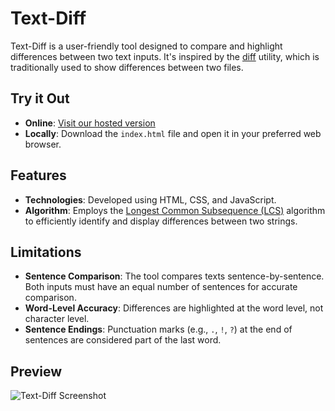 # Text-Diff

Text-Diff is a user-friendly tool designed to compare and highlight differences between two text inputs. It's inspired by the [diff](https://en.wikipedia.org/wiki/Diff) utility, which is traditionally used to show differences between two files.

## Try it Out

- **Online**: [Visit our hosted version](https://elarsaks.github.io/text-diff/)
- **Locally**: Download the `index.html` file and open it in your preferred web browser.

## Features

- **Technologies**: Developed using HTML, CSS, and JavaScript.
- **Algorithm**: Employs the [Longest Common Subsequence (LCS)](https://en.wikipedia.org/wiki/Longest_common_subsequence_problem) algorithm to efficiently identify and display differences between two strings.

## Limitations

- **Sentence Comparison**: The tool compares texts sentence-by-sentence. Both inputs must have an equal number of sentences for accurate comparison.
- **Word-Level Accuracy**: Differences are highlighted at the word level, not character level.
- **Sentence Endings**: Punctuation marks (e.g., `.`, `!`, `?`) at the end of sentences are considered part of the last word.

## Preview

![Text-Diff Screenshot](https://s3.eu-north-1.amazonaws.com/elar-saks.info/text-diff.png)
